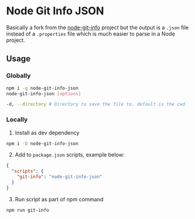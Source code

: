 # Node Git Info JSON

Basically a fork from the [node-git-info](https://www.npmjs.com/package/node-git-info) project but the output is a `.json` file instead of a `.properties` file which is much easier to parse in a Node project.

## Usage

### Globally

```sh
npm i -g node-git-info-json
node-git-info-json [options]

-d, --directory # Directory to save the file to, default is the cwd
```

### Locally

1. Install as dev dependency

```sh
npm i -D node-git-info-json
```

2. Add to `package.json` scripts, example below:

```json
{
  "scripts": {
    "git-info": "node-git-info-json"
  }
}
```

3. Run script as part of npm command

```sh
npm run git-info
```
